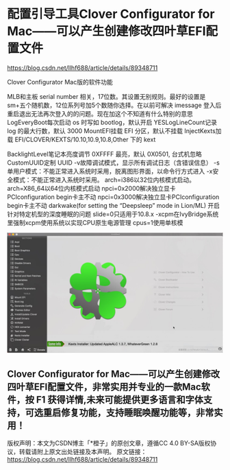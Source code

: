 # 配置引导工具Clover Configurator for Mac——可以产生创建修改四叶草EFI配置文件

https://blog.csdn.net/llhf688/article/details/89348711

Clover Configurator Mac版的软件功能

MLB和主板 serial number 相关，17位数。其设置无别规则。最好的设置是 sm+五个随机数，12位系列号加5个数随你选择。在以前可解决 imessage 登入后重启退出无法再次登入的的问题。现在加这个不知道有什么特别的意思
LogEveryBoot每次启动 os 时写如 bootlog，默认开启
YESLogLineCount记录 log 的最大行数，默认 3000
MountEFI挂载 EFI 分区，默认不挂载
InjectKexts加载 EFI/CLOVER/KEXTS/10.10,10.9,10.8,Other 下的 kext





BacklightLevel笔记本亮度调节 0XFFFF 最亮，默认 0X0501, 台式机忽略
CustomUUID定制 UUID
-v故障调试模式，显示所有调试日志（含错误信息）
-s单用户模式：不能正常进入系统时采用，脱离图形界面，以命令行方式进入
-x安全模式：不能正常进入系统时采用。
arch=i386以32位内核模式启动。
arch=X86_64以64位内核模式启动
npci=0x2000解决独立显卡PCIconfiguration begin卡主不动
npci=0x3000解决独立显卡PCIconfiguration begin卡主不动
darkwake(for setting the “Deepsleep” mode in Lion/ML) 开启针对特定机型的深度睡眠的问题
slide=0只适用于10.8.x
-xcpm在IvyBridge系统里强制xcpm使用系统以实现CPU原生电源管理
cpus=1使用单核模

![Clover Configurator Mac破解版软件](%E7%AE%80%E4%BB%8B.assets/20190417084008841.jpeg)

Clover Configurator for Mac——可以产生创建修改四叶草EFI配置文件，非常实用并专业的一款Mac软件，按 F1 获得详情,未来可能提供更多语言和字体支持，可选重启修复功能，支持睡眠唤醒功能等，非常实用！
------------------------------------------------
版权声明：本文为CSDN博主「*橙子」的原创文章，遵循CC 4.0 BY-SA版权协议，转载请附上原文出处链接及本声明。
原文链接：https://blog.csdn.net/llhf688/article/details/89348711